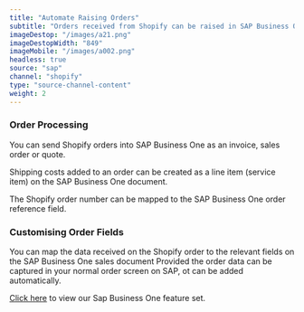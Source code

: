 ```yaml
---
title: "Automate Raising Orders"
subtitle: "Orders received from Shopify can be raised in SAP Business One as an invoice, sales order or quote."
imageDestop: "/images/a21.png"
imageDestopWidth: "849"
imageMobile: "/images/a002.png"
headless: true
source: "sap"
channel: "shopify"
type: "source-channel-content"
weight: 2
---
```


### Order Processing

You can send Shopify orders into SAP Business One as an invoice, sales order or quote.

Shipping costs added to an order can be created as a line item (service item) on the SAP Business One document.

The Shopify order number can be mapped to the SAP Business One order reference field.

### Customising Order Fields

You can map the data received on the Shopify order to the relevant fields on the SAP Business One sales document
Provided the order data can be captured in your normal order screen on SAP, ot can be added automatically.

[Click here](/help "Sap One Features") to view our Sap Business One feature set.
